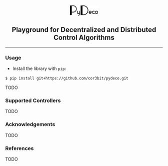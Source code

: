 <p align="center">
  <img width="90" height="33" src="./artifacts/logo.png">
</p>

<h2 align='center'>Playground for Decentralized and Distributed Control Algorithms</h2>

----

### Usage

- Install the library with `pip`:

```
$ pip install git+https://github.com/cor3bit/pydeco.git
```

TODO


### Supported Controllers

TODO


### Acknowledgements

TODO


### References

TODO